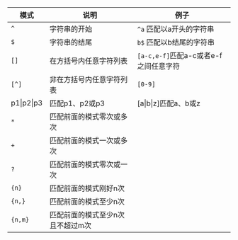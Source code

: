 
| 模式       | 说明                             | 例子                                  |
| ---------- | -------------------------------- | ------------------------------------- |
| `^`        | 字符串的开始                     | `^a` 匹配以a开头的字符串              |
| `$`        | 字符串的结尾                     | `b$`   匹配以b结尾的字符串            |
| `[]`       | 在方括号内任意字符列表           | `[a-c,e-f]`匹配a-c或者e-f之间任意字符 |
| `[^]`      | 非在方括号内任意字符列表         | `[0-9]`                               |
| p1\|p2\|p3 | 匹配p1、p2或p3                   | [a\|b\|z]匹配a、b或z                  |
| `*`        | 匹配前面的模式零次或多次         |                                       |
| `+`        | 匹配前面的模式一次或多次         |                                       |
| `?`        | 匹配前面的模式零次或一次         |                                       |
| `{n}`      | 匹配前面的模式刚好n次            |                                       |
| `{n,}`     | 匹配前面的模式至少n次            |                                       |
| `{n,m}`    | 匹配前面的模式至少n次且不超过m次 |                                       |

